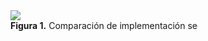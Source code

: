 <div id="fig1" style="width:300px; height=200px; overflow: auto;">
 <div class="noborder" style="width: 5000px;">
<img src="https://github.com/eduardovaldesga/SimulacionSistemas/blob/master/p11/p11_violinObjetivos.png"/><br>
<b>Figura 1.</b> Comparación de implementación secuencial y paralelo de AG.
</div>
</div>
